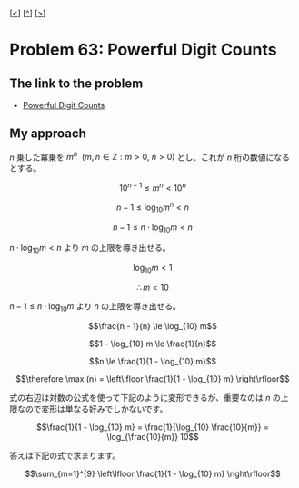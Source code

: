 \[[<](./p0062.md)] \[[^](../README_ja.md)] \[[>](./p0064.md)]

# Problem 63: Powerful Digit Counts

## The link to the problem

- [Powerful Digit Counts](https://projecteuler.net/problem=63)

## My approach

*n* 乗した冪乗を $m^{n} \ \ (m, n \in \mathbb{Z} : m > 0, \ n > 0)$ とし、これが *n* 桁の数値になるとする。

$$10^{n - 1} \le m^{n} < 10^{n}$$

$$n - 1 \le \log_{10} m^{n} < n$$

$$n - 1 \le n \cdot \log_{10} m < n$$

$n \cdot \log_{10} m < n$ より $m$ の上限を導き出せる。

$$ \log_{10} m < 1$$

$$\therefore m < 10$$

$n - 1 \le n \cdot \log_{10} m$ より $n$ の上限を導き出せる。

$$\frac{n - 1}{n} \le \log_{10} m$$

$$1 - \log_{10} m \le \frac{1}{n}$$

$$n \le \frac{1}{1 - \log_{10} m}$$

$$\therefore \max (n) = \left\lfloor \frac{1}{1 - \log_{10} m} \right\rfloor$$

式の右辺は対数の公式を使って下記のように変形できるが、重要なのは $n$ の上限なので変形は単なる好みでしかないです。

$$\frac{1}{1 - \log_{10} m} = \frac{1}{\log_{10} \frac{10}{m}} = \log_{\frac{10}{m}} 10$$

答えは下記の式で求まります。

$$\sum_{m=1}^{9} \left\lfloor \frac{1}{1 - \log_{10} m} \right\rfloor$$
